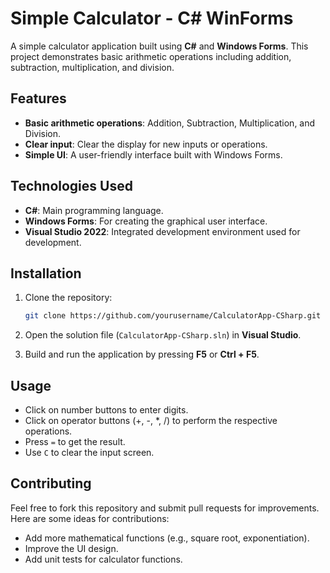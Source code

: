 # Simple Calculator - C# WinForms

A simple calculator application built using **C#** and **Windows Forms**. This project demonstrates basic arithmetic operations including addition, subtraction, multiplication, and division.

## Features
- **Basic arithmetic operations**: Addition, Subtraction, Multiplication, and Division.
- **Clear input**: Clear the display for new inputs or operations.
- **Simple UI**: A user-friendly interface built with Windows Forms.

## Technologies Used
- **C#**: Main programming language.
- **Windows Forms**: For creating the graphical user interface.
- **Visual Studio 2022**: Integrated development environment used for development.

## Installation

1. Clone the repository:
    ```bash
    git clone https://github.com/yourusername/CalculatorApp-CSharp.git
    ```

2. Open the solution file (`CalculatorApp-CSharp.sln`) in **Visual Studio**.

3. Build and run the application by pressing **F5** or **Ctrl + F5**.

## Usage

- Click on number buttons to enter digits.
- Click on operator buttons (+, -, *, /) to perform the respective operations.
- Press `=` to get the result.
- Use `C` to clear the input screen.

## Contributing

Feel free to fork this repository and submit pull requests for improvements. Here are some ideas for contributions:
- Add more mathematical functions (e.g., square root, exponentiation).
- Improve the UI design.
- Add unit tests for calculator functions.

